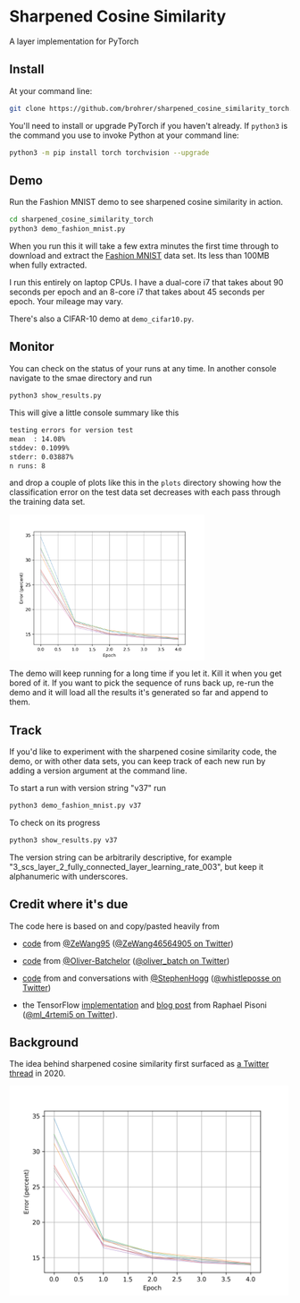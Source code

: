 # Sharpened Cosine Similarity
A layer implementation for PyTorch

## Install
At your command line:

```bash
git clone https://github.com/brohrer/sharpened_cosine_similarity_torch.git
```
You'll need to install or upgrade PyTorch if you haven't already.
If `python3` is the command you use to invoke Python at your command line:

```bash
python3 -m pip install torch torchvision --upgrade
```

## Demo
Run the Fashion MNIST demo to see sharpened cosine similarity in action.

```bash
cd sharpened_cosine_similarity_torch
python3 demo_fashion_mnist.py
```

When you run this it will take a few extra minutes the first time through to download and extract
the [Fashion MNIST](https://github.com/zalandoresearch/fashion-mnist) data set. Its less than 100MB
when fully extracted.

I run this entirely on laptop CPUs. I have a dual-core i7 that takes about 90 seconds per epoch and
an 8-core i7 that takes about 45 seconds per epoch. Your mileage may vary.

There's also a CIFAR-10 demo at `demo_cifar10.py`.

## Monitor
You can check on the status of your runs at any time. In another console navigate to the smae directory
and run

```bash
python3 show_results.py
```

This will give a little console summary like this

```
testing errors for version test
mean  : 14.08%
stddev: 0.1099%
stderr: 0.03887%
n runs: 8
```

and drop a couple of plots like this in the `plots` directory showing how the
classification error on the test data set decreases with each pass through
the training data set.

<img title="A sample of testing error results over several runs"
  src="images/results_sample.png" width=350 align=center>

The demo will keep running for a long time if you let it. Kill it when you get bored of it.
If you want to pick the sequence of runs back up, re-run the demo and it will load all
the results it's generated so far and append to them.

## Track
If you'd like to experiment with the sharpened cosine similarity code, the demo, or with other data sets,
you can keep track of each new run by adding a version argument at the command line.

To start a run with version string "v37" run

```bash
python3 demo_fashion_mnist.py v37
```

To check on its progress

```bash
python3 show_results.py v37
```

The version string can be arbitrarily descriptive, for example "3_scs_layer_2_fully_connected_layer_learning_rate_003",
but keep it alphanumeric with underscores.

## Credit where it's due
The code here is based on and copy/pasted heavily from 

* [code](https://github.com/ZeWang95/scs_pytorch/blob/main/scs.py)
from [@ZeWang95](https://github.com/ZeWang95)
([@ZeWang46564905 on Twitter](https://twitter.com/ZeWang46564905/status/1488371679936057348?s=20&t=lB_T74PcwZmlJ1rrdu8tfQ))

* [code](https://github.com/oliver-batchelor/scs_cifar/blob/main/src/scs.py)
from [@Oliver-Batchelor](https://github.com/oliver-batchelor)
([@oliver_batch on Twitter](https://twitter.com/oliver_batch/status/1488695910875820037?s=20&t=QOnrCRpXpOuC0XHApi6Z7A))

* [code](https://github.com/StephenHogg/SCS/blob/main/SCS/layer.py) from and conversations with
[@StephenHogg](https://github.com/StephenHogg) 
([@whistleposse on Twitter](https://twitter.com/whistle_posse/status/1488656595114663939?s=20&t=lB_T74PcwZmlJ1rrdu8tfQ))

* the TensorFlow [implementation](https://colab.research.google.com/drive/1Lo-P_lMbw3t2RTwpzy1p8h0uKjkCx-RB)
and [blog post](https://www.rpisoni.dev/posts/cossim-convolution/)
from Raphael Pisoni ([@ml_4rtemi5 on Twitter](https://twitter.com/ml_4rtemi5)).

## Background

The idea behind sharpened cosine similarity first surfaced as
[a Twitter thread](https://twitter.com/_brohrer_/status/1232063619657093120)
in 2020.

<img title="A sample of testing error results over several runs"
  src="images/results_sample.png" width=500 align=center>

